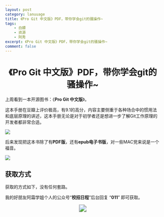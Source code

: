```yaml
---
layout: post
category: lanuuage
title: 《Pro Git 中文版》PDF，带你学会git的骚操作~
tags:
    - 白嫖
    - 资源
    - 阿秀
excerpt: 《Pro Git 中文版》PDF，带你学会git的骚操作~
comment: false
---
```




<h1 align="center">《Pro Git 中文版》PDF，带你学会git的骚操作~</h1>

上周看到一本开源图书：《**Pro Git 中文版**》。

这本手册在豆瓣上评价极高，有9.1的高分，内容主要侧重于各种场合中的惯用法和底层原理的讲述，这本手册无论是对于初学者还是想进一步了解Git工作原理的开发者都非常合适。

![](https://axiu-image-bed.oss-cn-shanghai.aliyuncs.com/img/202211291023070.png)

后来发现把这本书除了有**PDF版**，还有**epub电子书版**，对一些MAC党来说是一个福音。

![](https://axiu-image-bed.oss-cn-shanghai.aliyuncs.com/img/202211291024073.png)


## 获取方式

获取的方式如下，没有任何套路。

我的好朋友阿霜学姐个人的公众号“**校招日程**”后台回复 “**011**” 即可获取。
<div align="center"><img src="https://axiu-image-bed.oss-cn-shanghai.aliyuncs.com/img/202211282336371.jpeg" style="zoom:150%;" /></div>





